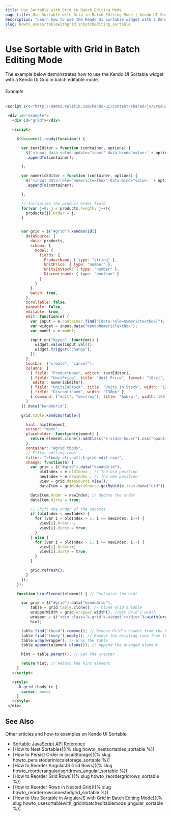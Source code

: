 ```yaml
---
title: Use Sortable with Grid in Batch Editing Mode
page_title: Use Sortable with Grid in Batch Editing Mode | Kendo UI Sortable Widget
description: "Learn how to use the Kendo UI Sortable widget with a Kendo UI Grid in a batch editable mode."
slug: howto_usesortablewithgrid_inbatchediting_sortable
---
```


# Use Sortable with Grid in Batch Editing Mode

The example below demonstrates how to use the Kendo UI Sortable widget with a Kendo UI Grid in batch editable mode.

###### Example

```html
<script src="http://demos.telerik.com/kendo-ui/content/shared/js/products.js"></script>

 <div id="example">
   <div id="grid"></div>

   <script>

     $(document).ready(function() {

       var textEditor = function (container, options) {
         $('<input data-value-update="input" data-bind="value:' + options.field + '"/>')
         .appendTo(container);

       };

       var numericEditor = function (container, options) {
         $('<input data-role="numerictextbox" data-bind="value:' + options.field + '"/>')
         .appendTo(container);

       };

       // Initialize the product Order field
       for(var j=0; j < products.length; j++){
         products[j].Order = j;
       }


       var grid = $("#grid").kendoGrid({
         dataSource: {
           data: products,
           schema: {
             model: {
               fields: {
                 ProductName: { type: "string" },
                 UnitPrice: { type: "number" },
                 UnitsInStock: { type: "number" },
                 Discontinued: { type: "boolean" }
               }
             }
           },
           batch: true,
         },
         scrollable: false,
         pageable: false,
         editable: true,
         edit: function(e) {
           var input = e.container.find("[data-role=numerictextbox]");
           var widget = input.data("kendoNumericTextBox");
           var model = e.model;

           input.on("keyup", function() {
             widget.value(input.val());  
             widget.trigger("change");
           });
         },
         toolbar: ["create", "cancel"],
         columns: [
           { field: "ProductName", editor: textEditor},
           { field: "UnitPrice", title: "Unit Price", format: "{0:c}", width: "130px",
            editor: numericEditor},
           { field: "UnitsInStock", title: "Units In Stock", width: "130px",editor: numericEditor },
           { field: "Discontinued", width: "130px" },
           { command: ["edit", "destroy"], title: "&nbsp;", width: 150 }
         ]
       }).data("kendoGrid");

       grid.table.kendoSortable({

         hint: hintElement,
         cursor: "move",
         placeholder: function(element) {
           return element.clone().addClass("k-state-hover").css("opacity", 0.65);
         },
         container: "#grid tbody",
         // Filter editing rows
         filter: ">tbody >tr:not(.k-grid-edit-row)",
         change: function(e) {
           var grid = $("#grid").data("kendoGrid"),
               oldIndex = e.oldIndex , // The old position
               newIndex = e.newIndex , // The new position
               view = grid.dataSource.view(),
               dataItem = grid.dataSource.getByUid(e.item.data("uid")); // Retrieve the moved dataItem

           dataItem.Order = newIndex; // Update the order
           dataItem.dirty = true;

           // Shift the order of the records
           if (oldIndex < newIndex) {
             for (var i = oldIndex + 1; i <= newIndex; i++) {
               view[i].Order--;
               view[i].dirty = true;
             }
           } else {
             for (var i = oldIndex - 1; i >= newIndex; i--) {
               view[i].Order++;
               view[i].dirty = true;
             }
           }

           grid.refresh();
         }
       });
     });

     function hintElement(element) { // Customize the hint

       var grid = $("#grid").data("kendoGrid"),
           table = grid.table.clone(), // Clone Grid's table
           wrapperWidth = grid.wrapper.width(), //get Grid's width
           wrapper = $("<div class='k-grid k-widget'></div>").width(wrapperWidth),
           hint;

       table.find("thead").remove(); // Remove Grid's header from the hint
       table.find("tbody").empty(); // Remove the existing rows from the hint
       table.wrap(wrapper); // Wrap the table
       table.append(element.clone()); // Append the dragged element

       hint = table.parent(); // Get the wrapper

       return hint; // Return the hint element
     }
   </script>

   <style>
     .k-grid tbody tr {
       cursor: move;
     }
   </style>
 </div>
```

## See Also

Other articles and how-to examples on Kendo UI Sortable:

* [Sortable JavaScript API Reference](/api/javascript/ui/sortable)
* [How to Nest Sortables]({% slug howto_nestsortables_sortable %})
* [How to Persist Order in localStorage]({% slug howto_persistoderinlocalstorage_sortable %})
* [How to Reorder AngularJS Grid Rows]({% slug howto_reorderangularjsgridrows_angular_sortable %})
* [How to Reorder Grid Rows]({% slug howto_reordergridrows_sortable %})
* [How to Reorder Rows in Nested Grid]({% slug howto_reorderrowsinnestedgrid_sortable %})
* [How to Use Sortable in AngularJS with Grid in Batch Editing Mode]({% slug howto_usesortablewith_gridinbatcheditablemode_angular_sortable %})
